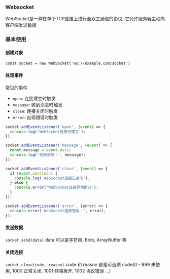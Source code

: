 ### Websocket
WebSocket是一种在单个TCP连接上进行全双工通信的协议, 它允许服务器主动向客户端发送数据

### 基本使用
#### 创建对象
`const socket = new WebSocket('ws://example.com/socket')`

#### 处理事件
常见的事件
- `open`: 连接建立时触发
- `message`: 收到消息时触发
- `close`: 连接关闭时触发
- `error`: 出现错误时触发

```javascript
socket.addEventListener('open', (event) => {
  console.log('WebSocket连接已建立');
});

socket.addEventListener('message', (event) => {
  const message = event.data;
  console.log('收到消息：', message);
});

socket.addEventListener('close', (event) => {
  if (event.wasClean) {
    console.log('WebSocket连接已关闭');
  } else {
    console.error('WebSocket连接异常断开');
  }
});

socket.addEventListener('error', (error) => {
  console.error('WebSocket连接错误：', error);
});
```

#### 发送数据
`socket.send(data)`
data 可以是字符串, Blob, ArrayBuffer 等

#### 关闭连接
`socket.close(code, reason)`
code 和 reason 都是可选项
code(0 - 999 未使用, 1000 正常关闭, 1001 终端离开, 1002 协议错误 ...)
